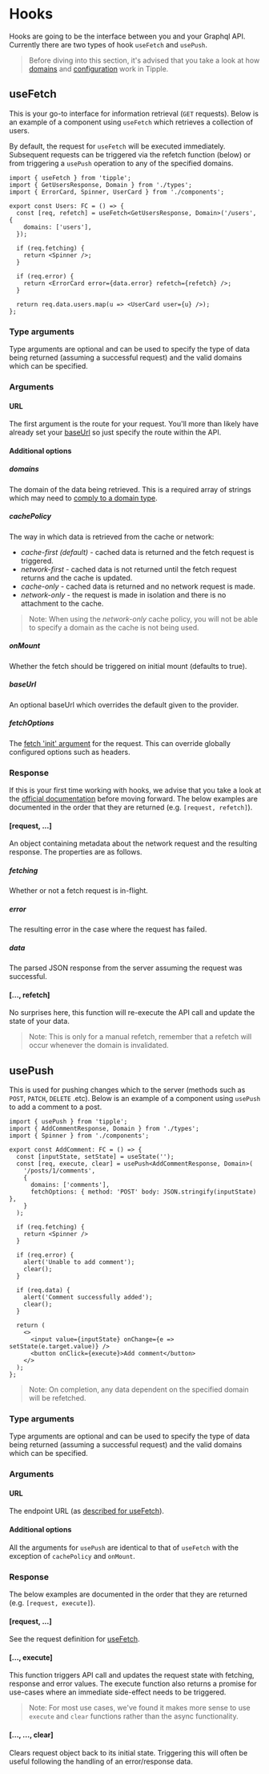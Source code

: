 # Hooks

Hooks are going to be the interface between you and your Graphql API. Currently there are two types of hook `useFetch` and `usePush`.

> Before diving into this section, it's advised that you take a look at how [domains](./Domains.md) and [configuration](./Configuration.md) work in Tipple.

## useFetch

This is your go-to interface for information retrieval (`GET` requests). Below is an example of a component using `useFetch` which retrieves a collection of users.

By default, the request for `useFetch` will be executed immediately. Subsequent requests can be triggered via the refetch function (below) or from triggering a `usePush` operation to any of the specified domains.

```tsx
import { useFetch } from 'tipple';
import { GetUsersResponse, Domain } from './types';
import { ErrorCard, Spinner, UserCard } from './components';

export const Users: FC = () => {
  const [req, refetch] = useFetch<GetUsersResponse, Domain>('/users', {
    domains: ['users'],
  });

  if (req.fetching) {
    return <Spinner />;
  }

  if (req.error) {
    return <ErrorCard error={data.error} refetch={refetch} />;
  }

  return req.data.users.map(u => <UserCard user={u} />);
};
```

### Type arguments

Type arguments are optional and can be used to specify the type of data being returned (assuming a successful request) and the valid domains which can be specified.

### Arguments

#### URL

The first argument is the route for your request. You'll more than likely have already set your [baseUrl](./Configuration.md#baseurl) so just specify the route within the API.

#### Additional options

##### domains

The domain of the data being retrieved. This is a required array of strings which may need to [comply to a domain type](#type-arguments).

##### cachePolicy

The way in which data is retrieved from the cache or network:

- _cache-first (default)_ - cached data is returned and the fetch request is triggered.
- _network-first_ - cached data is not returned until the fetch request returns and the cache is updated.
- _cache-only_ - cached data is returned and no network request is made.
- _network-only_ - the request is made in isolation and there is no attachment to the cache.

> Note: When using the _network-only_ cache policy, you will not be able to specify a domain as the cache is not being used.

##### onMount

Whether the fetch should be triggered on initial mount (defaults to true).

##### baseUrl

An optional baseUrl which overrides the default given to the provider.

##### fetchOptions

The [fetch 'init' argument](https://developer.mozilla.org/en-US/docs/Web/API/WindowOrWorkerGlobalScope/fetch) for the request. This can override globally configured options such as headers.

### Response

If this is your first time working with hooks, we advise that you take a look at the [official documentation](https://reactjs.org/docs/hooks-state.html) before moving forward. The below examples are documented in the order that they are returned (e.g. `[request, refetch]`).

#### [request, ...]

An object containing metadata about the network request and the resulting response. The properties are as follows.

##### fetching

Whether or not a fetch request is in-flight.

##### error

The resulting error in the case where the request has failed.

##### data

The parsed JSON response from the server assuming the request was successful.

#### [..., refetch]

No surprises here, this function will re-execute the API call and update the state of your data.

> Note: This is only for a manual refetch, remember that a refetch will occur whenever the domain is invalidated.

## usePush

This is used for pushing changes which to the server (methods such as `POST`, `PATCH`, `DELETE` .etc). Below is an example of a component using `usePush` to add a comment to a post.

```tsx
import { usePush } from 'tipple';
import { AddCommentResponse, Domain } from './types';
import { Spinner } from './components';

export const AddComment: FC = () => {
  const [inputState, setState] = useState('');
  const [req, execute, clear] = usePush<AddCommentResponse, Domain>(
    '/posts/1/comments',
    {
      domains: ['comments'],
      fetchOptions: { method: 'POST' body: JSON.stringify(inputState) },
    }
  );

  if (req.fetching) {
    return <Spinner />
  }

  if (req.error) {
    alert('Unable to add comment');
    clear();
  }

  if (req.data) {
    alert('Comment successfully added');
    clear();
  }

  return (
    <>
      <input value={inputState} onChange={e => setState(e.target.value)} />
      <button onClick={execute}>Add comment</button>
    </>
  );
};
```

> Note: On completion, any data dependent on the specified domain will be refetched.

### Type arguments

Type arguments are optional and can be used to specify the type of data being returned (assuming a successful request) and the valid domains which can be specified.

### Arguments

#### URL

The endpoint URL (as [described for useFetch](#Arguments)).

#### Additional options

All the arguments for `usePush` are identical to that of `useFetch` with the exception of `cachePolicy` and `onMount`.

### Response

The below examples are documented in the order that they are returned (e.g. `[request, execute]`).

#### [request, ...]

See the request definition for [useFetch](#Response).

#### [..., execute]

This function triggers API call and updates the request state with fetching, response and error values. The execute function also returns a promise for use-cases where an immediate side-effect needs to be triggered.

> Note: For most use cases, we've found it makes more sense to use `execute` and `clear` functions rather than the async functionality.

#### [..., ..., clear]

Clears request object back to its initial state. Triggering this will often be useful following the handling of an error/response data.
